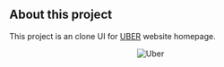 ## About this project

This project is an clone UI for [UBER](https://www.uber.com/br/en/) website homepage.

<p align="center">
    <img alt="Uber" src="./assets/images/Earn Money by Driving or Get a Ride Now _ Uber Brazil.gif">
</p>